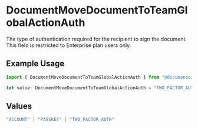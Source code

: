 # DocumentMoveDocumentToTeamGlobalActionAuth

The type of authentication required for the recipient to sign the document. This field is restricted to Enterprise plan users only.

## Example Usage

```typescript
import { DocumentMoveDocumentToTeamGlobalActionAuth } from "@documenso/sdk-typescript/models/operations";

let value: DocumentMoveDocumentToTeamGlobalActionAuth = "TWO_FACTOR_AUTH";
```

## Values

```typescript
"ACCOUNT" | "PASSKEY" | "TWO_FACTOR_AUTH"
```